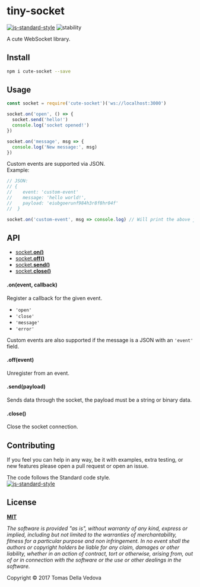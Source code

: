 # tiny-socket
[![js-standard-style](https://img.shields.io/badge/code%20style-standard-brightgreen.svg?style=flat)](http://standardjs.com/)  ![stability](https://img.shields.io/badge/stability-experimental-orange.svg)

A cute WebSocket library.

## Install
```bash
npm i cute-socket --save
```

## Usage
```js
const socket = require('cute-socket')('ws://localhost:3000')

socket.on('open', () => {
  socket.send('hello!')
  console.log('socket opened!')
})

socket.on('message', msg => {
  console.log('New message:', msg)
})
```

Custom events are supported via JSON.  
Example:
```js
// JSON:
// {
//    event: 'custom-event'
//    message: 'hello world!',
//    payload: 'eiubgoerunf984h3r8f8hr04f'
//  }

socket.on('custom-event', msg => console.log) // Will print the above json object
```

## API
- <a href="#on">socket.**on()**</a>
- <a href="#off">socket.**off()**</a>
- <a href="#send">socket.**send()**</a>
- <a href="#close">socket.**close()**</a>

<a name="on"></a>
#### **.on(event, callback)**
Register a callback for the given event.
- `'open'`
- `'close'`
- `'message'`
- `'error'`

Custom events are also supported if the message is a JSON with an `'event'` field.

<a name="off"></a>
#### **.off(event)**
Unregister from an event.

<a name="send"></a>
#### **.send(payload)**
Sends data through the socket, the payload must be a string or binary data.

<a name="close"></a>
#### **.close()**
Close the socket connection.

## Contributing
If you feel you can help in any way, be it with examples, extra testing, or new features please open a pull request or open an issue.

The code follows the Standard code style.  
[![js-standard-style](https://cdn.rawgit.com/feross/standard/master/badge.svg)](https://github.com/feross/standard)

## License
**[MIT](https://github.com/delvedor/cute-socket/blob/master/LICENSE)**

*The software is provided "as is", without warranty of any kind, express or implied, including but not limited to the warranties of merchantability, fitness for a particular purpose and non infringement. In no event shall the authors or copyright holders be liable for any claim, damages or other liability, whether in an action of contract, tort or otherwise, arising from, out of or in connection with the software or the use or other dealings in the software.*

Copyright © 2017 Tomas Della Vedova

